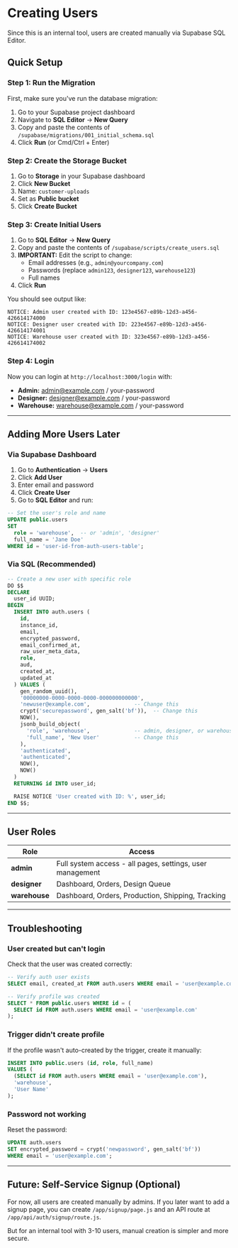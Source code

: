 # Creating Users

Since this is an internal tool, users are created manually via Supabase SQL Editor.

## Quick Setup

### Step 1: Run the Migration

First, make sure you've run the database migration:

1. Go to your Supabase project dashboard
2. Navigate to **SQL Editor** → **New Query**
3. Copy and paste the contents of `/supabase/migrations/001_initial_schema.sql`
4. Click **Run** (or Cmd/Ctrl + Enter)

### Step 2: Create the Storage Bucket

1. Go to **Storage** in your Supabase dashboard
2. Click **New Bucket**
3. Name: `customer-uploads`
4. Set as **Public bucket**
5. Click **Create Bucket**

### Step 3: Create Initial Users

1. Go to **SQL Editor** → **New Query**
2. Copy and paste the contents of `/supabase/scripts/create_users.sql`
3. **IMPORTANT:** Edit the script to change:
   - Email addresses (e.g., `admin@yourcompany.com`)
   - Passwords (replace `admin123`, `designer123`, `warehouse123`)
   - Full names
4. Click **Run**

You should see output like:

```
NOTICE: Admin user created with ID: 123e4567-e89b-12d3-a456-426614174000
NOTICE: Designer user created with ID: 223e4567-e89b-12d3-a456-426614174001
NOTICE: Warehouse user created with ID: 323e4567-e89b-12d3-a456-426614174002
```

### Step 4: Login

Now you can login at `http://localhost:3000/login` with:

- **Admin:** admin@example.com / your-password
- **Designer:** designer@example.com / your-password
- **Warehouse:** warehouse@example.com / your-password

---

## Adding More Users Later

### Via Supabase Dashboard

1. Go to **Authentication** → **Users**
2. Click **Add User**
3. Enter email and password
4. Click **Create User**
5. Go to **SQL Editor** and run:

```sql
-- Set the user's role and name
UPDATE public.users
SET
  role = 'warehouse',  -- or 'admin', 'designer'
  full_name = 'Jane Doe'
WHERE id = 'user-id-from-auth-users-table';
```

### Via SQL (Recommended)

```sql
-- Create a new user with specific role
DO $$
DECLARE
  user_id UUID;
BEGIN
  INSERT INTO auth.users (
    id,
    instance_id,
    email,
    encrypted_password,
    email_confirmed_at,
    raw_user_meta_data,
    role,
    aud,
    created_at,
    updated_at
  ) VALUES (
    gen_random_uuid(),
    '00000000-0000-0000-0000-000000000000',
    'newuser@example.com',              -- Change this
    crypt('securepassword', gen_salt('bf')),  -- Change this
    NOW(),
    jsonb_build_object(
      'role', 'warehouse',              -- admin, designer, or warehouse
      'full_name', 'New User'           -- Change this
    ),
    'authenticated',
    'authenticated',
    NOW(),
    NOW()
  )
  RETURNING id INTO user_id;

  RAISE NOTICE 'User created with ID: %', user_id;
END $$;
```

---

## User Roles

| Role          | Access                                                    |
| ------------- | --------------------------------------------------------- |
| **admin**     | Full system access - all pages, settings, user management |
| **designer**  | Dashboard, Orders, Design Queue                           |
| **warehouse** | Dashboard, Orders, Production, Shipping, Tracking         |

---

## Troubleshooting

### User created but can't login

Check that the user was created correctly:

```sql
-- Verify auth user exists
SELECT email, created_at FROM auth.users WHERE email = 'user@example.com';

-- Verify profile was created
SELECT * FROM public.users WHERE id = (
  SELECT id FROM auth.users WHERE email = 'user@example.com'
);
```

### Trigger didn't create profile

If the profile wasn't auto-created by the trigger, create it manually:

```sql
INSERT INTO public.users (id, role, full_name)
VALUES (
  (SELECT id FROM auth.users WHERE email = 'user@example.com'),
  'warehouse',
  'User Name'
);
```

### Password not working

Reset the password:

```sql
UPDATE auth.users
SET encrypted_password = crypt('newpassword', gen_salt('bf'))
WHERE email = 'user@example.com';
```

---

## Future: Self-Service Signup (Optional)

For now, all users are created manually by admins. If you later want to add a signup page, you can create `/app/signup/page.js` and an API route at `/app/api/auth/signup/route.js`.

But for an internal tool with 3-10 users, manual creation is simpler and more secure.
